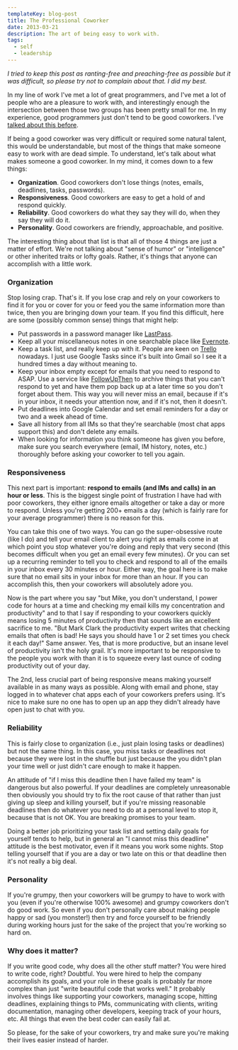 ```yaml
---
templateKey: blog-post
title: The Professional Coworker
date: 2013-03-21
description: The art of being easy to work with.
tags:
  - self
  - leadership
---
```


_I tried to keep this post as ranting-free and preaching-free as possible but it was difficult, so please try not to complain about that. I did my best._

In my line of work I've met a lot of great programmers, and I've met a lot of people who are a pleasure to work with, and interestingly enough the intersection between those two groups has been pretty small for me. In my experience, good programmers just don't tend to be good coworkers. I've [talked about this before](/ramblings/coding-skill-vs-employee-skill).

If being a good coworker was very difficult or required some natural talent, this would be understandable, but most of the things that make someone easy to work with are dead simple. To understand, let's talk about what makes someone a good coworker. In my mind, it comes down to a few things:

*   **Organization**. Good coworkers don't lose things (notes, emails, deadlines, tasks, passwords).
*   **Responsiveness**. Good coworkers are easy to get a hold of and respond quickly.
*   **Reliability**. Good coworkers do what they say they will do, when they say they will do it.
*   **Personality**. Good coworkers are friendly, approachable, and positive.

The interesting thing about that list is that all of those 4 things are just a matter of effort. We're not talking about "sense of humor" or "intelligence" or other inherited traits or lofty goals. Rather, it's things that anyone can accomplish with a little work.

### Organization

Stop losing crap. That's it. If you lose crap and rely on your coworkers to find it for you or cover for you or feed you the same information more than twice, then you are bringing down your team. If you find this difficult, here are some (possibly common sense) things that might help:

*   Put passwords in a password manager like [LastPass](http://lastpass.com).
*   Keep all your miscellaneous notes in one searchable place like [Evernote](http://evernote.com).
*   Keep a task list, and really keep up with it. People are keen on [Trello](http://trello.com) nowadays. I just use Google Tasks since it's built into Gmail so I see it a hundred times a day without meaning to.
*   Keep your inbox empty except for emails that you need to respond to ASAP. Use a service like [FollowUpThen](http://followupthen.com) to archive things that you can't respond to yet and have them pop back up at a later time so you don't forget about them. This way you will never miss an email, because if it's in your inbox, it needs your attention now, and if it's not, then it doesn't.
*   Put deadlines into Google Calendar and set email reminders for a day or two and a week ahead of time.
*   Save all history from all IMs so that they're searchable (most chat apps support this) and don't delete any emails.
*   When looking for information you think someone has given you before, make sure you search everywhere (email, IM history, notes, etc.) thoroughly before asking your coworker to tell you again.

### Responsiveness

This next part is important: **respond to emails (and IMs and calls) in an hour or less**. This is the biggest single point of frustration I have had with poor coworkers, they either ignore emails altogether or take a day or more to respond. Unless you're getting 200+ emails a day (which is fairly rare for your average programmer) there is no reason for this.

You can take this one of two ways. You can go the super-obsessive route (like I do) and tell your email client to alert you right as emails come in at which point you stop whatever you're doing and reply that very second (this becomes difficult when you get an email every few minutes). Or you can set up a recurring reminder to tell you to check and respond to all of the emails in your inbox every 30 minutes or hour. Either way, the goal here is to make sure that no email sits in your inbox for more than an hour. If you can accomplish this, then your coworkers will absolutely adore you.

Now is the part where you say "but Mike, you don't understand, I power code for hours at a time and checking my email kills my concentration and productivity" and to that I say if responding to your coworkers quickly means losing 5 minutes of productivity then that sounds like an excellent sacrifice to me. "But Mark Clark the productivity expert writes that checking emails that often is bad! He says you should have 1 or 2 set times you check it each day!" Same answer. Yes, that is more productive, but an insane level of productivity isn't the holy grail. It's more important to be responsive to the people you work with than it is to squeeze every last ounce of coding productivity out of your day.

The 2nd, less crucial part of being responsive means making yourself available in as many ways as possible. Along with email and phone, stay logged in to whatever chat apps each of your coworkers prefers using. It's nice to make sure no one has to open up an app they didn't already have open just to chat with you.

### Reliability

This is fairly close to organization (i.e., just plain losing tasks or deadlines) but not the same thing. In this case, you miss tasks or deadlines not because they were lost in the shuffle but just because the you didn't plan your time well or just didn't care enough to make it happen.

An attitude of "if I miss this deadline then I have failed my team" is dangerous but also powerful. If your deadlines are completely unreasonable then obviously you should try to fix the root cause of that rather than just giving up sleep and killing yourself, but if you're missing reasonable deadlines then do whatever you need to do at a personal level to stop it, because that is not OK. You are breaking promises to your team.

Doing a better job prioritizing your task list and setting daily goals for yourself tends to help, but in general an "I cannot miss this deadline" attitude is the best motivator, even if it means you work some nights. Stop telling yourself that if you are a day or two late on this or that deadline then it's not really a big deal.

### Personality

If you're grumpy, then your coworkers will be grumpy to have to work with you (even if you're otherwise 100% awesome) and grumpy coworkers don't do good work. So even if you don't personally care about making people happy or sad (you monster!) then try and force yourself to be friendly during working hours just for the sake of the project that you're working so hard on.

### Why does it matter?

If you write good code, why does all the other stuff matter? You were hired to write code, right? Doubtful. You were hired to help the company accomplish its goals, and your role in these goals is probably far more complex than just "write beautiful code that works well." It probably involves things like supporting your coworkers, managing scope, hitting deadlines, explaining things to PMs, communicating with clients, writing documentation, managing other developers, keeping track of your hours, etc. All things that even the best coder can easily fail at.

So please, for the sake of your coworkers, try and make sure you're making their lives easier instead of harder.